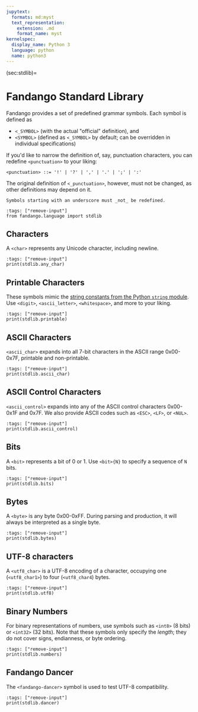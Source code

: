 ```yaml
---
jupytext:
  formats: md:myst
  text_representation:
    extension: .md
    format_name: myst
kernelspec:
  display_name: Python 3
  language: python
  name: python3
---
```


(sec:stdlib)=
# Fandango Standard Library

Fandango provides a set of predefined grammar symbols.
Each symbol is defined as

* `<_SYMBOL>` (with the actual "official" definition), and
* `<SYMBOL>` (defined as `<_SYMBOL>` by default; can be overridden in individual specifications)

If you'd like to narrow the definition of, say, punctuation characters, you can redefine `<punctuation>` to your liking:

```
<punctuation> ::= '!' | '?' | ',' | '.' | ';' | ':'
```

The original definition of `<_punctuation>`, however, must not be changed, as other definitions may depend on it.

```{warning}
Symbols starting with an underscore must _not_ be redefined.
```


```{code-cell}
:tags: ["remove-input"]
from fandango.language import stdlib
```

## Characters

A `<char>` represents any Unicode character, including newline.

```{code-cell}
:tags: ["remove-input"]
print(stdlib.any_char)
```

## Printable Characters

These symbols mimic the [string constants from the Python `string` module](https://docs.python.org/3/library/string.html).
Use `<digit>`, `<ascii_letter>`, `<whitespace>`, and more to your liking.

```{code-cell}
:tags: ["remove-input"]
print(stdlib.printable)
```

## ASCII Characters

`<ascii_char>` expands into all 7-bit characters in the ASCII range 0x00-0x7F, printable and non-printable.

```{code-cell}
:tags: ["remove-input"]
print(stdlib.ascii_char)
```


## ASCII Control Characters

`<ascii_control>` expands into any of the ASCII control characters 0x00-0x1F and 0x7F.
We also provide ASCII codes such as `<ESC>`, `<LF>`, or `<NUL>`.

```{code-cell}
:tags: ["remove-input"]
print(stdlib.ascii_control)
```


## Bits

A `<bit>` represents a bit of 0 or 1.
Use `<bit>{N}` to specify a sequence of `N` bits.

```{code-cell}
:tags: ["remove-input"]
print(stdlib.bits)
```

## Bytes

A `<byte>` is any byte 0x00-0xFF.
During parsing and production, it will always be interpreted as a single byte.

```{code-cell}
:tags: ["remove-input"]
print(stdlib.bytes)
```


## UTF-8 characters

A `<utf8_char>` is a UTF-8 encoding of a character, occupying one (`<utf8_char1>`) to four (`<utf8_char4`) bytes.

```{code-cell}
:tags: ["remove-input"]
print(stdlib.utf8)
```

## Binary Numbers

For binary representations of numbers, use symbols such as `<int8>` (8 bits) or `<int32>` (32 bits).
Note that these symbols only specify the _length_; they do not cover signs, endianness, or byte ordering.

```{code-cell}
:tags: ["remove-input"]
print(stdlib.numbers)
```

## Fandango Dancer

The `<fandango-dancer>` symbol is used to test UTF-8 compatibility.

```{code-cell}
:tags: ["remove-input"]
print(stdlib.dancer)
```
